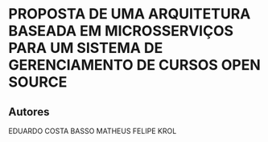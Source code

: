 # PROPOSTA DE UMA ARQUITETURA BASEADA EM MICROSSERVIÇOS PARA UM SISTEMA DE GERENCIAMENTO DE CURSOS OPEN SOURCE

## Autores
  EDUARDO COSTA BASSO
  MATHEUS FELIPE KROL
  
